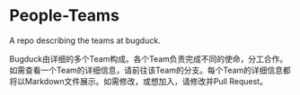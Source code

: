 # People-Teams
A repo describing the teams at bugduck.

Bugduck由详细的多个Team构成。各个Team负责完成不同的使命，分工合作。
如需查看一个Team的详细信息，请前往该Team的分支。每个Team的详细信息都将以Markdown文件展示。如需修改，或想加入，请修改并Pull Request。
